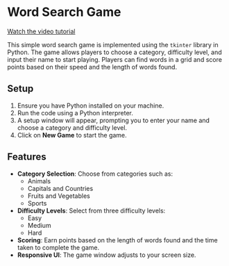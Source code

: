 # Word Search Game

[Watch the video tutorial](https://drive.google.com/file/d/19qzFZqmpvCYdqFPfbAF5Z5rHqCXvDohg/view?usp=sharing)

This simple word search game is implemented using the `tkinter` library in Python. The game allows players to choose a category, difficulty level, and input their name to start playing. Players can find words in a grid and score points based on their speed and the length of words found.

## Setup

1. Ensure you have Python installed on your machine.
2. Run the code using a Python interpreter.
3. A setup window will appear, prompting you to enter your name and choose a category and difficulty level.
4. Click on **New Game** to start the game.

## Features

- **Category Selection**: Choose from categories such as:
  - Animals
  - Capitals and Countries
  - Fruits and Vegetables
  - Sports
- **Difficulty Levels**: Select from three difficulty levels:
  - Easy
  - Medium
  - Hard
- **Scoring**: Earn points based on the length of words found and the time taken to complete the game.
- **Responsive UI**: The game window adjusts to your screen size.
